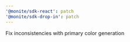 ```yaml
---
'@monite/sdk-react': patch
'@monite/sdk-drop-in': patch
---
```


Fix inconsistencies with primary color generation
